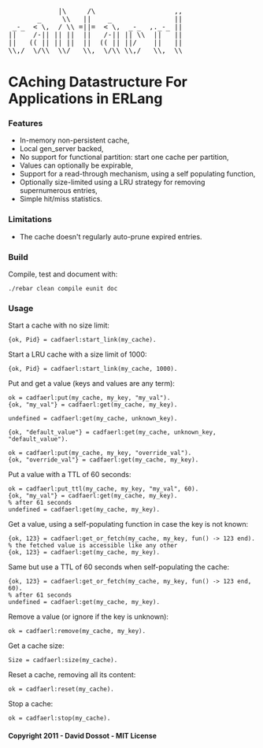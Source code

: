 <pre>
            |\     /\                   ,, 
       _     \\   ||    _               || 
 _-_  < \,  / \\ =||=  < \,  _-_  ,._-_ || 
||    /-|| || ||  ||   /-|| || \\  ||   || 
||   (( || || ||  ||  (( || ||/    ||   || 
\\,/  \/\\  \\/   \\,  \/\\ \\,/   \\,  \\ 
</pre>

# CAching Datastructure For Applications in ERLang

### Features

* In-memory non-persistent cache,
* Local gen_server backed,
* No support for functional partition: start one cache per partition,
* Values can optionally be expirable,
* Support for a read-through mechanism, using a self populating function,
* Optionally size-limited using a LRU strategy for removing supernumerous entries,
* Simple hit/miss statistics.

### Limitations

* The cache doesn't regularly auto-prune expired entries.

### Build

Compile, test and document with:

    ./rebar clean compile eunit doc

### Usage

Start a cache with no size limit:

    {ok, Pid} = cadfaerl:start_link(my_cache).

Start a LRU cache with a size limit of 1000:

    {ok, Pid} = cadfaerl:start_link(my_cache, 1000).

Put and get a value (keys and values are any term):

    ok = cadfaerl:put(my_cache, my_key, "my_val").
    {ok, "my_val"} = cadfaerl:get(my_cache, my_key).
    
    undefined = cadfaerl:get(my_cache, unknown_key).
    
    {ok, "default_value"} = cadfaerl:get(my_cache, unknown_key, "default_value").
    
    ok = cadfaerl:put(my_cache, my_key, "override_val").
    {ok, "override_val"} = cadfaerl:get(my_cache, my_key).

Put a value with a TTL of 60 seconds:

    ok = cadfaerl:put_ttl(my_cache, my_key, "my_val", 60).
    {ok, "my_val"} = cadfaerl:get(my_cache, my_key).
    % after 61 seconds
    undefined = cadfaerl:get(my_cache, my_key).

Get a value, using a self-populating function in case the key is not known:

    {ok, 123} = cadfaerl:get_or_fetch(my_cache, my_key, fun() -> 123 end).
    % the fetched value is accessible like any other
    {ok, 123} = cadfaerl:get(my_cache, my_key).

Same but use a TTL of 60 seconds when self-populating the cache:

    {ok, 123} = cadfaerl:get_or_fetch(my_cache, my_key, fun() -> 123 end, 60).
    % after 61 seconds
    undefined = cadfaerl:get(my_cache, my_key).

Remove a value (or ignore if the key is unknown):

    ok = cadfaerl:remove(my_cache, my_key).

Get a cache size:

    Size = cadfaerl:size(my_cache).

Reset a cache, removing all its content:

    ok = cadfaerl:reset(my_cache).

Stop a cache:

    ok = cadfaerl:stop(my_cache).


#### Copyright 2011 - David Dossot - MIT License
